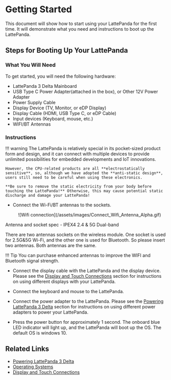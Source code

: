 # Getting Started

This document will show how to start using your LattePanda for the first time. It will demonstrate what you need and instructions to boot up the LattePanda.

## Steps for Booting Up Your LattePanda

### What You Will Need

To get started, you will need the following hardware:

* LattePanda 3 Delta Mainboard
* USB Type C Power Adapter(attached in the box), or Other 12V Power Adapter
* Power Supply Cable
* Display Device (TV, Monitor, or eDP Display)
* Display Cable (HDMI, USB Type C, or eDP Cable)
* Input devices (Keyboard, mouse, etc.)
* WIFI/BT Antennas


### Instructions

!!! warning
    The LattePanda is relatively special in its pocket-sized product form and design, and it can connect with multiple devices to provide unlimited possibilities for embedded developments and IoT innovations. 
    

    However, the CPU-related products are all **electrostatically sensitive**, so, although we have adopted the **anti-static design**, users still need to be careful when using these electronics. 
    
    **Be sure to remove the static electricity from your body before touching the LattePanda!** Otherwise, this may cause potential static discharge and damage your LattePanda!

* Connect the Wi-Fi/BT antennas to the sockets.
  
  <center>![Wifi connection](/assets/images/Connect_Wifi_Antenna_Alpha.gif)</center>

Antenna and socket spec - IPEX4 2.4 & 5G Dual-band

There are two antennas sockets on the wireless module. One socket is used for 2.5G&5G Wi-Fi, and the other one is used for Bluetooth. So please insert two antennas. Both antennas are the same.



!!! Tip
    You can purchase enhanced antennas to improve the WIFI and Bluetooth signal strength.

* Connect the display cable with the LattePanda and the display device. Please see the [Display and Touch Connections][3] section for instructions on using different displays with your LattePanda.

* Connect the keyboard and mouse to the LattePanda.

* Connect the power adapter to the LattePanda. Please see the [Powering LattePanda 3 Delta][1] section for instructions on using different power adapters to power your LattePanda.

* Press the power button for approximately 1 second. The onboard blue LED indicator will light up, and the LattePanda will boot up the OS. The default OS is windows 10.


[1]: /content/3rd_delta_edition/powering/
[3]: /content/3rd_delta_edition/touch_and_display/


## Related Links
* [Powering LattePanda 3 Delta][1]
* [Operating Systems][2]
* [Display and Touch Connections][3]

[2]: /content/3rd_delta_edition/os.md
